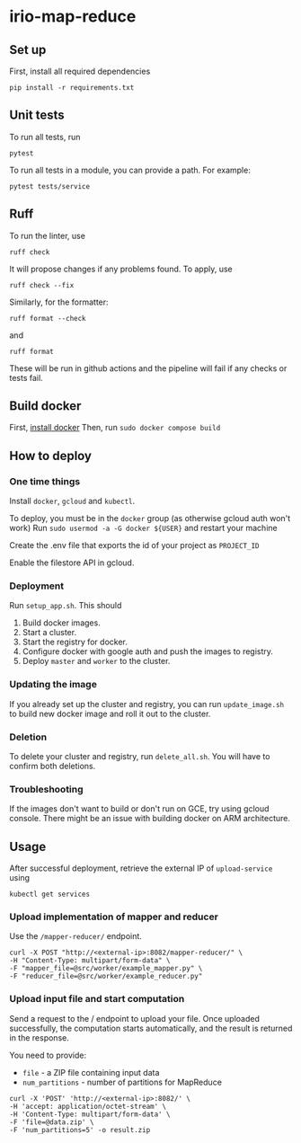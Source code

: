 # irio-map-reduce

## Set up
First, install all required dependencies 
```shell
pip install -r requirements.txt
```
## Unit tests
To run all tests, run
```shell
pytest
```
To run all tests in a module, you can provide a path. For example:
```shell
pytest tests/service
```

## Ruff
To run the linter, use
```shell
ruff check
```
It will propose changes if any problems found. To apply, use 
```shell
ruff check --fix
```

Similarly, for the formatter:
```shell
ruff format --check
```
and 
```shell
ruff format
```

These will be run in github actions and the pipeline will fail if any checks or tests fail.

## Build docker

First, [install docker](https://docs.docker.com/engine/install/ubuntu/)
Then, run `sudo docker compose build`

## How to deploy

### One time things

Install `docker`, `gcloud` and `kubectl`.

To deploy, you must be in the `docker` group (as otherwise gcloud auth won't work)
Run `sudo usermod -a -G docker ${USER}` and restart your machine

Create the .env file that exports the id of your project as `PROJECT_ID`

Enable the filestore API in gcloud.

### Deployment

Run `setup_app.sh`. This should 
1. Build docker images.
2. Start a cluster.
3. Start the registry for docker.
4. Configure docker with google auth and push the images to registry.
5. Deploy `master` and `worker` to the cluster.

### Updating the image

If you already set up the cluster and registry, you can run `update_image.sh` to build new docker image and roll it out to the cluster.

### Deletion

To delete your cluster and registry, run `delete_all.sh`. You will have to confirm both deletions.

### Troubleshooting

If the images don't want to build or don't run on GCE, try using gcloud console. 
There might be an issue with building docker on ARM architecture.

## Usage
After successful deployment, retrieve the external IP of `upload-service` using 
```
kubectl get services
```
### Upload implementation of mapper and reducer

Use the `/mapper-reducer/` endpoint.
```
curl -X POST "http://<external-ip>:8082/mapper-reducer/" \
-H "Content-Type: multipart/form-data" \
-F "mapper_file=@src/worker/example_mapper.py" \
-F "reducer_file=@src/worker/example_reducer.py"

```

### Upload input file and start computation
Send a request to the / endpoint to upload your file. Once uploaded successfully, the computation starts automatically, and the result is returned in the response.

You need to provide: 
- `file` - a ZIP file containing input data
- `num_partitions` - number of partitions for MapReduce
```
curl -X 'POST' 'http://<external-ip>:8082/' \
-H 'accept: application/octet-stream' \
-H 'Content-Type: multipart/form-data' \
-F 'file=@data.zip' \
-F 'num_partitions=5' -o result.zip
```
